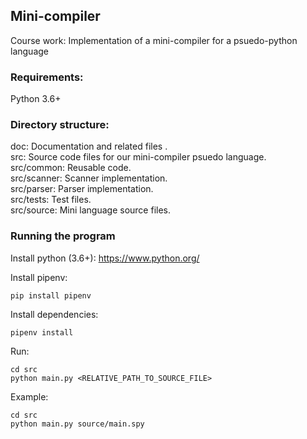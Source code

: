 ## Mini-compiler
Course work: Implementation of a mini-compiler for a psuedo-python language

### Requirements:
Python 3.6+

### Directory structure:
doc: Documentation and related files <TODO>.  
src: Source code files for our mini-compiler psuedo language.  
src/common: Reusable code.  
src/scanner: Scanner implementation.  
src/parser: Parser implementation.  
src/tests: Test files.  
src/source: Mini language source files.  

### Running the program
Install python (3.6+): https://www.python.org/

Install pipenv:
```
pip install pipenv
```
Install dependencies:
```
pipenv install
```

Run:
```
cd src
python main.py <RELATIVE_PATH_TO_SOURCE_FILE>
```
Example:
```
cd src
python main.py source/main.spy
```
